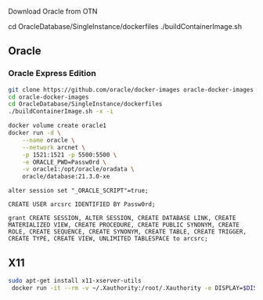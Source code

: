 
Download Oracle from OTN

cd OracleDatabase/SingleInstance/dockerfiles
./buildContainerImage.sh


## Oracle

### Oracle Express Edition

```bash
git clone https://github.com/oracle/docker-images oracle-docker-images
cd oracle-docker-images
cd OracleDatabase/SingleInstance/dockerfiles
./buildContainerImage.sh -x -i

docker volume create oracle1
docker run -d \
    --name oracle \
    --network arcnet \
    -p 1521:1521 -p 5500:5500 \
    -e ORACLE_PWD=Passw0rd \
    -v oracle1:/opt/oracle/oradata \
    oracle/database:21.3.0-xe
```

```
alter session set "_ORACLE_SCRIPT"=true;

CREATE USER arcsrc IDENTIFIED BY Passw0rd;

grant CREATE SESSION, ALTER SESSION, CREATE DATABASE LINK, CREATE MATERIALIZED VIEW, CREATE PROCEDURE, CREATE PUBLIC SYNONYM, CREATE ROLE, CREATE SEQUENCE, CREATE SYNONYM, CREATE TABLE, CREATE TRIGGER, CREATE TYPE, CREATE VIEW, UNLIMITED TABLESPACE to arcsrc;
```

## X11

```bash
sudo apt-get install x11-xserver-utils
 docker run -it --rm -v ~/.Xauthority:/root/.Xauthority -e DISPLAY=$DISPLAY --network=host --name hammerdb tpcorg/hammerdb:oracle bash
```
